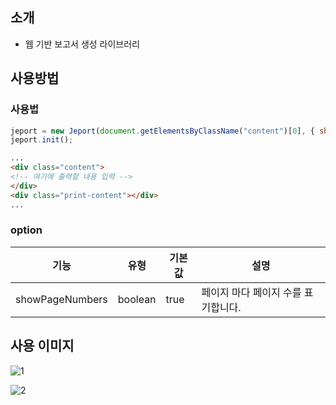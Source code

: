 ## 소개
* 웹 기반 보고서 생성 라이브러리  
  
## 사용방법

### 사용법
``` javascript
jeport = new Jeport(document.getElementsByClassName("content")[0], { showPageNumbers: true });
jeport.init();
```

``` html
... 
<div class="content">
<!-- 여기에 출력할 내용 입력 -->
</div>
<div class="print-content"></div>
...
```

### option
| 기능 | 유형 | 기본값 | 설명 |
|---|---|---|---|
| showPageNumbers | boolean | true | 페이지 마다 페이지 수를 표기합니다. |


## 사용 이미지
![1](https://github.com/user-attachments/assets/9d5567cf-280d-46ea-aad5-26d5e4e58ebd)  
  
![2](https://github.com/user-attachments/assets/439d784b-4278-4c27-aeae-d8c7c421dffd)
